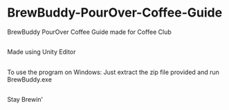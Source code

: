 # BrewBuddy-PourOver-Coffee-Guide
BrewBuddy PourOver Coffee Guide made for Coffee Club 
##
Made using Unity Editor
##
To use the program on Windows: Just extract the zip file provided and run BrewBuddy.exe
##
Stay Brewin'
